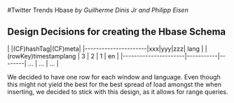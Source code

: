 #Twitter Trends Hbase
*by Guilherme Dinis Jr and Philipp Eisen*

## Design Decisions for creating the Hbase Schema

|                      |(CF)hashTag|(CF)meta|
|----------------------|xxx|yyy|zzz|  lang  | 
|(rowKey)timestamplang | 3 | 2 | 1 |   en   |
|----------------------|-----------|--------|
...                   |  ...      |  ...   |


We decided to have one row for each window and language. Even though this might not yield the best for the best spread of load amongst the when inserting, we decided to stick with this design, as it allows for range queries.  
